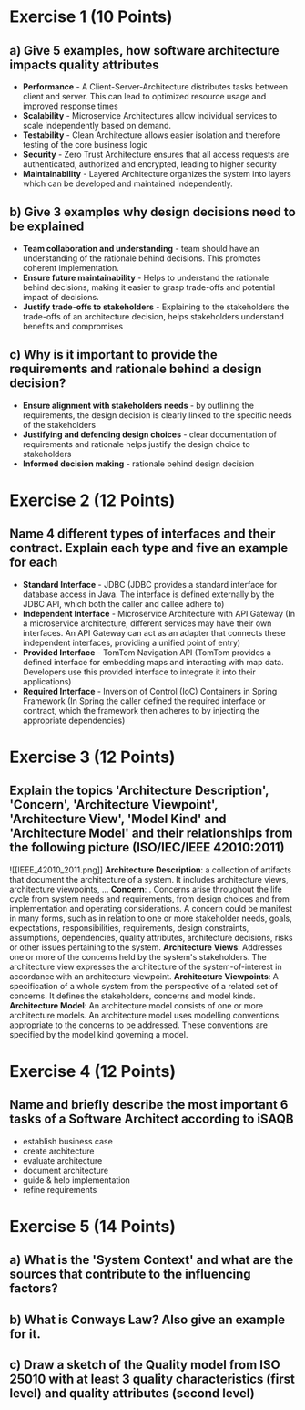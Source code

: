 
# Exercise 1 (10 Points)
## a) Give 5 examples, how software architecture impacts quality attributes

- **Performance** - A Client-Server-Architecture distributes tasks between client and server. This can lead to optimized resource usage and improved response times
- **Scalability** - Microservice Architectures allow individual services to scale independently based on demand.
- **Testability** - Clean Architecture allows easier isolation and therefore testing of the core business logic
- **Security** - Zero Trust Architecture ensures that all access requests are authenticated, authorized and encrypted, leading to higher security
- **Maintainability** - Layered Architecture organizes the system into layers which can be developed and maintained independently.

## b) Give 3 examples why design decisions need to be explained

- **Team collaboration and understanding** - team should have an understanding of the rationale behind decisions. This promotes coherent implementation.
- **Ensure future maintainability** - Helps to understand the rationale behind decisions, making it easier to grasp trade-offs and potential impact of decisions.
- **Justify trade-offs to stakeholders** - Explaining to the stakeholders the trade-offs of an architecture decision, helps stakeholders understand benefits and compromises

## c) Why is it important to provide the requirements and rationale behind a design decision?

- **Ensure alignment with stakeholders needs** - by outlining the requirements, the design decision is clearly linked to the specific needs of the stakeholders
- **Justifying and defending design choices** - clear documentation of requirements and rationale helps justify the design choice to stakeholders
- **Informed decision making** - rationale behind design decision

# Exercise 2 (12 Points)

## Name 4 different types of interfaces and their contract. Explain each type and five an example for each

- **Standard Interface** - JDBC (JDBC provides a standard interface for database access in Java. The interface is defined externally by the JDBC API, which both the caller and callee adhere to)
- **Independent Interface** - Microservice Architecture with API Gateway (In a microservice architecture, different services may have their own interfaces. An API Gateway can act as an adapter that connects these independent interfaces, providing a unified point of entry) 
- **Provided Interface** - TomTom Navigation API (TomTom provides a defined interface for embedding maps and interacting with map data. Developers use this provided interface to integrate it into their applications)
- **Required Interface** - Inversion of Control (IoC) Containers in Spring Framework (In Spring the caller defined the required interface or contract, which the framework then adheres to by injecting the appropriate dependencies)

# Exercise 3 (12 Points)

## Explain the topics 'Architecture Description', 'Concern', 'Architecture Viewpoint', 'Architecture View', 'Model Kind' and 'Architecture Model' and their relationships from the following picture (ISO/IEC/IEEE 42010:2011)


![[IEEE_42010_2011.png]]
**Architecture Description**: a collection of artifacts that document the architecture of a system. It includes architecture views, architecture viewpoints, ...
**Concern**: . Concerns arise throughout the life cycle from system needs and requirements, from design choices and from implementation and operating considerations. A concern could be manifest in many forms, such as in relation to one or more stakeholder needs, goals, expectations, responsibilities, requirements, design constraints, assumptions, dependencies, quality attributes, architecture decisions, risks or other issues pertaining to the system.
**Architecture Views**: Addresses one or more of the concerns held by the system's stakeholders. The architecture view expresses the architecture of the system-of-interest in accordance with an architecture viewpoint.
**Architecture Viewpoints**: A specification of a whole system from the perspective of a related set of concerns. It defines the stakeholders, concerns and model kinds.
**Architecture Model**: An architecture model consists of one or more architecture models. An architecture model uses modelling conventions appropriate to the concerns to be addressed. These conventions are specified by the model kind governing a model.
# Exercise 4 (12 Points)

## Name and briefly describe the most important 6 tasks of a Software Architect according to iSAQB

- establish business case
- create architecture
- evaluate architecture
- document architecture
- guide & help implementation
- refine requirements

# Exercise 5 (14 Points)

## a) What is the 'System Context' and what are the sources that contribute to the influencing factors?

## b) What is Conways Law? Also give an example for it.


## c) Draw a sketch of the Quality model from ISO 25010 with at least 3 quality characteristics (first level) and quality attributes (second level)